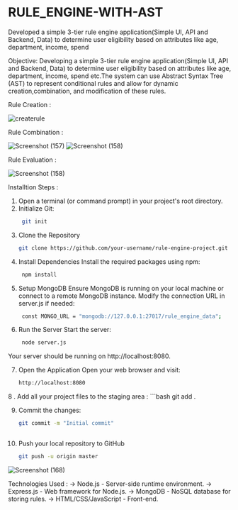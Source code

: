 # RULE_ENGINE-WITH-AST
Developed a simple 3-tier rule engine application(Simple UI, API and Backend, Data) to determine user eligibility based on attributes like age, department, income, spend

Objective:
Developing a simple 3-tier rule engine application(Simple UI, API and Backend, Data) to determine
user eligibility based on attributes like age, department, income, spend etc.The system can use
Abstract Syntax Tree (AST) to represent conditional rules and allow for dynamic
creation,combination, and modification of these rules.

Rule Creation : 

![createrule](https://github.com/user-attachments/assets/db029c5c-3294-4145-9593-11c373c6961a)

Rule Combination :

![Screenshot (157)](https://github.com/user-attachments/assets/b614fd73-ea90-43cf-9c5c-d7b6ffc60630)
![Screenshot (158)](https://github.com/user-attachments/assets/339a4908-f8b8-492e-9358-4bc0a33a39ec)

Rule Evaluation :

![Screenshot (158)](https://github.com/user-attachments/assets/615da047-8c0e-4025-a801-c9633fa48b8b)


Installtion Steps :

 1. Open a terminal (or command prompt) in your project's root directory.
 2. Initialize Git:
    ```bash
     git init
    
3. Clone the Repository
   ```bash
   git clone https://github.com/your-username/rule-engine-project.git
4. Install Dependencies Install the required packages using npm:
   ```bash
    npm install
5. Setup MongoDB Ensure MongoDB is running on your local machine or connect to a remote MongoDB instance. Modify the connection URL in server.js if needed:
   ```bash
    const MONGO_URL = "mongodb://127.0.0.1:27017/rule_engine_data";
6. Run the Server Start the server:
   ```bash
    node server.js
  Your server should be running on http://localhost:8080.
  
 7. Open the Application Open your web browser and visit:
    ```bash
    http://localhost:8080
 8 . Add all your project files to the staging area :
    ```bash
        git add .
        
 9. Commit the changes:
    ```bash
    git commit -m "Initial commit"
   
10. Push your local repository to GitHub
    ```bash
    git push -u origin master

![Screenshot (168)](https://github.com/user-attachments/assets/16fef99c-59ca-44f5-8a38-31639b2d29b7)

Technologies Used : 
-> Node.js - Server-side runtime environment.
-> Express.js - Web framework for Node.js.
-> MongoDB - NoSQL database for storing rules.
-> HTML/CSS/JavaScript - Front-end.



